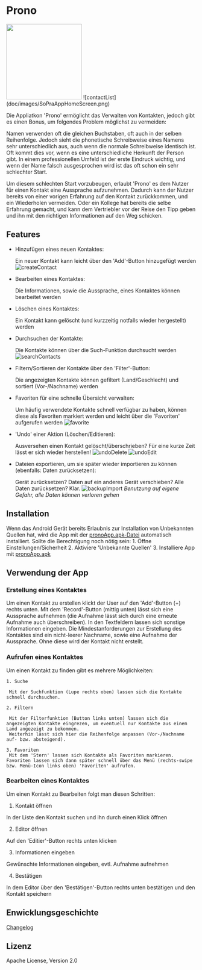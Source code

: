 # Prono 

<img src="doc/images/SoPraAppHomeScreen.png" width="200">
![contactList](doc/images/SoPraAppHomeScreen.png)

Die Appliatkon 'Prono' ermöglicht das Verwalten von Kontakten, jedoch gibt es einen Bonus, um folgendes Problem möglichst zu vermeiden:

 Namen verwenden oft die gleichen Buchstaben, oft auch in der selben Reihenfolge. Jedoch sieht die phonetische Schreibweise eines Namens sehr unterschiedlich aus, auch wenn die normale Schreibweise identisch ist. Oft kommt dies vor, wenn es eine unterschiedliche Herkunft der Person gibt. 
 In einem professionellen Umfeld ist der erste Eindruck wichtig, und wenn der Name falsch ausgesprochen wird ist das oft schon ein sehr schlechter Start.

Um diesem schlechten Start vorzubeugen, erlaubt 'Prono' es dem Nutzer für einen Kontakt eine Aussprache aufzunehmen. 
Dadurch kann der Nutzer bereits von einer vorigen Erfahrung auf den Kontakt zurückkommen, und ein Wiederholen vermeiden.
Oder ein Kollege hat bereits die selbe Erfahrung gemacht, und kann dem Vertriebler vor der Reise den Tipp geben und ihn mit den richtigen Informationen auf den Weg schicken.



## Features

 - Hinzufügen eines neuen Kontaktes:

 	 Ein neuer Kontakt kann leicht über den 'Add'-Button hinzugefügt werden
 	 ![createContact](doc/images/createGif.gif)

 - Bearbeiten eines Kontaktes:

 	 Die Informationen, sowie die Aussprache, eines Kontaktes können bearbeitet werden

 - Löschen eines Kontaktes:

 	 Ein Kontakt kann gelöscht (und kurzzeitig notfalls wieder hergestellt) werden

 - Durchsuchen der Kontakte:

 	 Die Kontakte können über die Such-Funktion durchsucht werden
	 ![searchContacts](doc/images/searchGif.gif)

 - Filtern/Sortieren der Kontakte über den 'Filter'-Button:

 	 Die angezeigten Kontakte können gefiltert (Land/Geschlecht) und sortiert (Vor-/Nachname) werden 

 - Favoriten für eine schnelle Übersicht verwalten:

 	 Um häufig verwendete Kontakte schnell verfügbar zu haben, können diese als Favoriten markiert werden und leicht über die 'Favoriten' aufgerufen werden
 	 ![favorite](doc/images/favoriteGif.gif)

 - 'Undo' einer Aktion (Löschen/Editieren):

 	 Ausversehen einen Kontakt gelöscht/überschrieben? Für eine kurze Zeit lässt er sich wieder herstellen!
 	 ![undoDelete](doc/images/undoDeleteGif.gif) ![undoEdit](doc/images/undoEditGif.gif)

 - Dateien exportieren, um sie später wieder importieren zu können (ebenfalls: Daten zurücksetzen):

 	 Gerät zurücksetzen? Daten auf ein anderes Gerät verschieben? Alle Daten zurücksetzen? Klar.
 	 ![backupImport](doc/images/backupResetImportGif)
 	 _Benutzung auf eigene Gefahr, alle Daten können verloren gehen_




## Installation
Wenn das Android Gerät bereits Erlaubnis zur Installation von Unbekannten Quellen hat, wird die App mit der [pronoApp.apk-Datei](pronoApp.apk) automatisch installiert.
Sollte die Berechtigung noch nötig sein:
	1. Öffne Einstellungen/Sicherheit
	2. Aktiviere 'Unbekannte Quellen'
	3. Installiere App mit [pronoApp.apk](pronoApp.apk)


## Verwendung der App


### Erstellung eines Kontaktes 

Um einen Kontakt zu erstellen klickt der User auf den 'Add'-Button (+) rechts unten. 
Mit dem 'Record'-Button (mittig unten) lässt sich eine Aussprache aufnehmen (die Aufnahme lässt sich durch eine erneute Aufnahme auch überschreiben). 
In den Textfeldern lassen sich sonstige Informationen eingeben.
Die Mindestanforderungen zur Erstellung des Kontaktes sind ein nicht-leerer Nachname, sowie eine Aufnahme der Aussprache. 
Ohne diese wird der Kontakt nicht erstellt.

### Aufrufen eines Kontaktes 

Um einen Kontakt zu finden gibt es mehrere Möglichkeiten:

	1. Suche

	 Mit der Suchfunktion (Lupe rechts oben) lassen sich die Kontakte schnell durchsuchen.

	2. Filtern

	 Mit der Filterfunktion (Button links unten) lassen sich die angezeigten Kontakte eingrezen, um eventuell nur Kontakte aus einem Land angezeigt zu bekommen.
	 Weiterhin lässt sich hier die Reihenfolge anpassen (Vor-/Nachname auf- bzw. absteigend).

	3. Favoriten
	 Mit dem 'Stern' lassen sich Kontakte als Favoriten markieren. Favoriten lassen sich dann später schnell über das Menü (rechts-swipe bzw. Menü-Icon links oben) 'Favoriten' aufrufen.


### Bearbeiten eines Kontaktes

Um einen Kontakt zu Bearbeiten folgt man diesen Schritten:

 1. Kontakt öffnen

  In der Liste den Kontakt suchen und ihn durch einen Klick öffnen

 2. Editor öffnen

  Auf den 'Editier'-Button rechts unten klicken

 3. Informationen eingeben

  Gewünschte Informationen eingeben, evtl. Aufnahme aufnehmen

 4. Bestätigen

  In dem Editor über den 'Bestätigen'-Button rechts unten bestätigen und den Kontakt speichern



## Enwicklungsgeschichte

[Changelog](CHANGELOG.md)

## Lizenz

Apache License, Version 2.0
